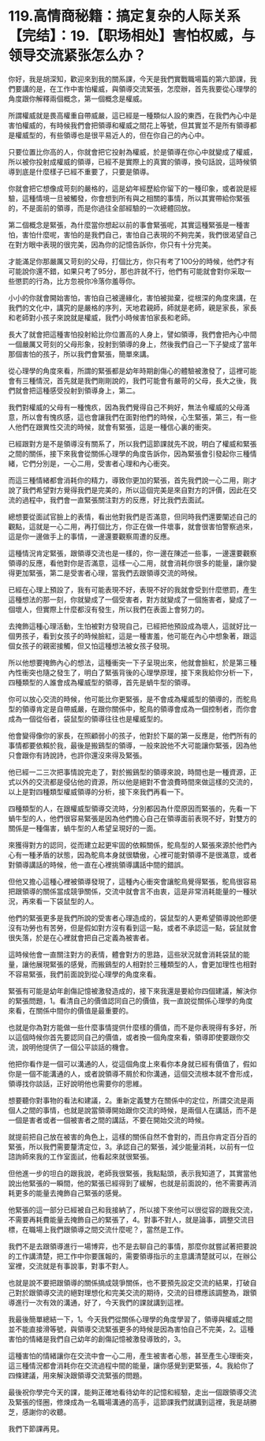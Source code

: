 # 119.高情商秘籍：搞定复杂的人际关系【完结】：19.【职场相处】害怕权威，与领导交流紧张怎么办？

你好，我是胡深知，歡迎來到我的關系課，今天是我們實戰職場篇的第六節課，我們要講的是，在工作中害怕權威，與領導交流緊張，怎麼辦，首先我要從心理學的角度跟你解釋兩個概念，第一個概念是權威。

所謂權威就是畏高權重自帶威嚴，這已經是一種類似人設的東西，在我們內心中是害怕權威的，有時候我們會把領導和權威之間花上等號，但其實並不是所有領導都是權威型的，有些領導也是很平易近人的，但在你自己的內心中。

只要位置比你高的人，你就會把它投射為權威，於是領導在你心中就變成了權威，所以被你投射成權威的領導，已經不是實際上的真實的領導，換句話說，這時候領導到底是什麼樣子已經不重要了，只要是領導。

你就會把它想像成苛刻的嚴格的，這是幼年經歷給你留下的一種印象，或者說是經驗，這種情境一旦被觸發，你會想到所有與之相關的事情，所以其實帶給你緊張的，不是面前的領導，而是你過往全部經驗的一次總體回放。

第二個概念是緊張，為什麼當你想起以前的事會緊張呢，其實這種緊張是一種害怕，害怕什麼呢，害怕的是我們自己，害怕自己表現的不夠完美，我們很渴望自己在對方眼中表現的很完美，因為你的記憶告訴你，你只有十分完美。

才能滿足你那嚴厲又苛刻的父母，打個比方，你只有考了100分的時候，他們才有可能說你還不錯，如果只考了95分，那也許就不行，他們有可能就會對你采取一些懲罰的行為，比方忽視你冷落你羞辱你。

小小的你就會開始害怕，害怕自己被邊緣化，害怕被拋棄，從根深的角度來講，在我們的文化中，講究的是嚴格的序列，天地君親師，師就是老師，親是家長，家長和老師對小孩子來說就是權威，我們小時候害怕家長和老師。

長大了就會把這種害怕投射給比你位置高的人身上，譬如領導，我們會把內心中間一個嚴厲又苛刻的父母形象，投射到領導的身上，然後我們自己一下子變成了當年那個害怕的孩子，所以我們會緊張，簡單來講。

從心理學的角度來看，所謂的緊張都是幼年時期創傷心的體驗被激發了，這裡可能會有三種情況，首先就是我們剛剛說的，我們可能會有嚴苛的父母，長大之後，我們就會把這種感受投射到領導身上，第二。

我們對權威的父母有一種愧疚，因為我們覺得自己不夠好，無法令權威的父母滿意，所以會有愧疚感，這也會讓我們在面對他們的時候，心生緊張，第三，有一些人他們在跟異性交流的時候，就會有緊張，這是一種信心裏的衝突。

已經跟對方是不是領導沒有關系了，所以我們這節課就先不說，明白了權威和緊張之間的關係，接下來我會從關係心理學的角度告訴你，因為緊張會引發起你三種情緒，它們分別是，一心二用，受害者心理和內心衝突。

而這三種情緒都會消耗你的精力，導致你更加的緊張，首先我們說一心二用，剛才說了我們希望對方覺得我們是完美的，所以這個完美是來自對方的評價，因此在交流的過程中，我們會一直緊張關注對方的反應，好比我們去面試。

總想要從面試官臉上的表情，看出他對我們是否滿意，但同時我們還要闡述自己的觀點，這就是一心二用，再打個比方，你正在做一件壞事，就會很害怕警察過來，這是你一邊做手上的事情，一邊還要觀察周遭的反應。

這種情況肯定緊張，跟領導交流也是一樣的，你一邊在陳述一些事，一邊還要觀察領導的反應，看他對你是否滿意，這樣一心二用，就會消耗你很多的能量，讓你變得更加緊張，第二是受害者心理，當我們去跟領導交流的時候。

已經在心理上預設了，我有可能表現不好，表現不好的我就會受到什麼懲罰，產生這種想法的那一刻，你就變成了一個受害者，對方就變成了一個施害者，變成了一個壞人，但實際上什麼都沒有發生，所以我們在表面上會努力的。

去掩飾這種心理活動，生怕被對方發現自己，已經把他預設成為壞人，這就好比一個男孩子，看到女孩子的時候臉紅，這是一種害羞，他可能在內心中想象著，跟這個女孩子的親密接觸，但又怕這種想法被女孩子發現。

所以他想要掩飾內心的想法，這種衝突一下子呈現出來，他就會臉紅，於是第三種內性衝突也隨之發生了，明白了緊張背後的心理學原理，接下來我給你分析一下，四種類型的人誰會成為權威型的領導，首先是蝸牛型的領導。

你可以放心交流的時候，他可能比你更緊張，是不會成為權威型的領導的，而鴕鳥型的領導肯定是自帶威嚴，在跟你關係中，鴕鳥的領導會成為一個控制者，而你會成為一個從俗者，袋鼠型的領導往往也是權威型的。

他會變得像你的家長，在照顧弱小的孩子，他對於下屬的第一反應是，他們所有的事情都要依賴於我，最後是搬鷄型的領導，一般來說他不大可能讓你緊張，因為他只會跟你有詩說詩，也許你還沒來得及緊張。

他已經一二三次把事情說完走了，對於搬鷄型的領導來說，時間也是一種資源，正式以外的交流都是侵佔他的資源，所以他是絕對不會浪費時間來做這樣的交流的，以上是對四種類型權威領導的分析，接下來我們再看一下。

四種類型的人，在跟權威型領導交流時，分別都因為什麼原因而緊張的，先看一下蝸牛型的人，他們很容易緊張是因為他們擔心自己在領導面前表現不好，對雙方的關係是一種傷害，蝸牛型的人希望呈現好的一面。

來獲得對方的認同，從而建立起更牢固的依賴關係，鴕鳥型的人緊張來源於他們內心有一種矛盾的狀態，因為鴕鳥本身就很驕傲，心裡可能對領導不是很滿意，或者對領導講話的時候，他一直在心裡挑領導講話中間的錯誤。

但他又擔心這種心裡被領導發現了，這種內心衝突會讓鴕鳥覺得緊張，鴕鳥很容易把跟領導的關係當成競爭關係，交流中就會言不由衷，這是非常消耗能量的一種狀況，再來看一下袋鼠型的人。

他們的緊張更多是我們所說的受害者心理造成的，袋鼠型的人更希望領導說他即便沒有功勞也有苦勞，但是假如對方沒有看到這一點，或者不承認這一點，袋鼠就會很失落，於是在心裡就會把自己定義為被害者。

這時候他會一直關注對方的表情，體會對方的思路，這些狀況就會消耗袋鼠的能量，讓他展現緊張的感覺，而搬鷄型的人相對於三種類型的人，會更加理性也相對不容易緊張，我們前面說到從心理學的角度來看。

緊張有可能是幼年創傷記憶被激發造成的，接下來我還是要給你四個建議，解決你的緊張問題，1。看清自己的價值認同自己的價值，我一直說從關係心理學的角度來看，在關係中間你的價值是最重要的。

也就是你為對方能做一些什麼事情提供什麼樣的價值，而不是你表現得有多好，所以這個時候你首先要認同自己的價值，或者換一個角度來看，領導即使要跟你交流，說明他提供了一個公平談話的機會。

他把你看作是一個可以溝通的人，從這個角度上來看你本身就已經有價值了，假如你是一個不能溝通的人，或者說領導不屑於和你溝通，這個交流根本就不會形成，領導找你談話，正好說明他也需要你的思維。

想要聽你對事物的看法和建議，2。重新定義雙方在關係中的定位，所謂交流是兩個人之間的事情，也就是說當領導開始跟你交流的時候，是兩個人在講話，而不是一個是害者或者一個被害者之間的講話，不要在開始交流的時候。

就提前把自己放在被害的角色上，這樣的關係自然不會對的，而且你肯定百分百的緊張，所以我們需要釐清定位，3。承認自己的緊張，減少能量消耗，以前有一位諮詢師來我的工作室面試，他看起來就很緊張。

但他進一步的坦白的跟我說，老師我很緊張，我點點頭，表示我知道了，其實當他說出他緊張的一瞬間，他的緊張已經得到了緩解，也就是前面說的，他不需要再消耗更多的能量去掩飾自己緊張的感覺。

他緊張的這一部分已經被自己和我接納了，所以接下來他可以很從容的跟我交流，不需要再耗費能量去掩飾自己的緊張了，4。對事不對人，就是論事，調整交流目標，在職場上我們跟領導之間交流什麼呢？，當然是工作。

我們不是去跟領導進行一場博弈，也不是去聊自己的事情，那麼你就嘗試著把要說的工作講清楚，把工作中你要匯報的，需要領導指示的主意講清楚就可以，在辦公室裡，交流就是有事說事，對事不對人。

也就是說不要把跟領導的關係搞成競爭關係，也不要預先設定交流的結果，打破自己對於跟領導交流的絕對理想化和完美交流的期待，交流的目標應該調整為，跟領導進行一次有效的溝通，好了，今天我們的課就講到這裡。

我最後簡單總結一下，1。今天我們從關係心理學的角度學習了，領導與權威之間並不能直接滑等號，與領導交流緊張更多的時候是因為害怕自己不完美，2。這種害怕的情緒是我們自己幼年的創傷記憶被激發導致的，3。

這種害怕的情緒讓你在交流中會一心二用，產生被害者心態，甚至產生心理衝突，這三種情況都會消耗你在交流過程中間的能量，讓你感覺到更緊張，4。我給你了四條建議，用來解決跟領導交流緊張的問題。

最後祝你學完今天的課，能夠正確地看待幼年的記憶和經驗，走出一個跟領導交流及緊張的怪圈，修煉成為一名職場溝通的高手，這節課我們就講到這裡，我是胡勝芝，感謝你的收聽。

我們下節課再見。